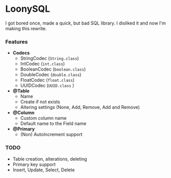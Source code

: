 # LoonySQL
I got bored once, made a quick, but bad SQL library. I disliked it and now I'm making this rewrite.

### Features
 * **Codecs**
   * StringCodec (`String.class`)
   * IntCodec (`int.class`)
   * BooleanCodec (`boolean.class`)
   * DoubleCodec (`double.class`)
   * FloatCodec (`float.class`)
   * UUIDCodec (`UUID.class`  )
 * **@Table**
   * Name
   * Create if not exists
   * Altering settings (None, Add, Remove, Add and Remove)
 * **@Column**
   * Custom column name
   * Default name to the Field name
 * **@Primary**
   * (Non) AutoIncrement support

### TODO
 * Table creation, alterations, deleting
 * Primary key support
 * Insert, Update, Select, Delete